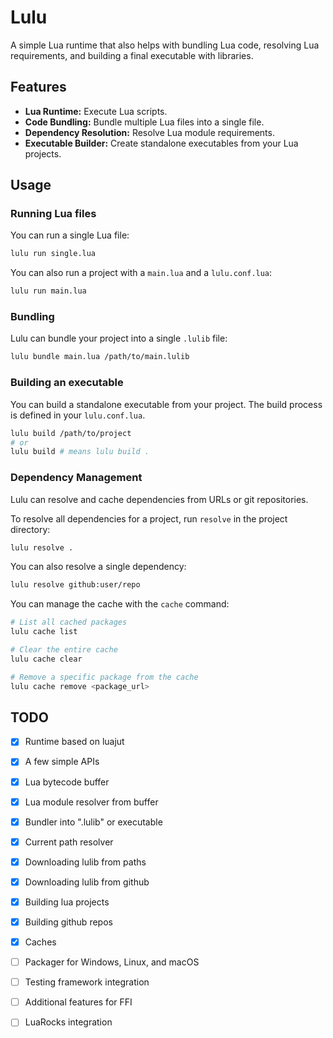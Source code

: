 # Lulu
A simple Lua runtime that also helps with bundling Lua code, resolving Lua requirements, and building a final executable with libraries.

## Features

*   **Lua Runtime:** Execute Lua scripts.
*   **Code Bundling:** Bundle multiple Lua files into a single file.
*   **Dependency Resolution:** Resolve Lua module requirements.
*   **Executable Builder:** Create standalone executables from your Lua projects.

## Usage
### Running Lua files

You can run a single Lua file:
```bash
lulu run single.lua
```

You can also run a project with a `main.lua` and a `lulu.conf.lua`:

```bash
lulu run main.lua
```

### Bundling
Lulu can bundle your project into a single `.lulib` file:
```bash
lulu bundle main.lua /path/to/main.lulib
```

### Building an executable
You can build a standalone executable from your project. The build process is defined in your `lulu.conf.lua`.

```bash
lulu build /path/to/project
# or
lulu build # means lulu build .
```

### Dependency Management
Lulu can resolve and cache dependencies from URLs or git repositories.

To resolve all dependencies for a project, run `resolve` in the project directory:

```bash
lulu resolve .
```

You can also resolve a single dependency:
```bash
lulu resolve github:user/repo
```

You can manage the cache with the `cache` command:
```bash
# List all cached packages
lulu cache list

# Clear the entire cache
lulu cache clear

# Remove a specific package from the cache
lulu cache remove <package_url>
```

## TODO

*   [x] Runtime based on luajut
*   [x] A few simple APIs
*   [x] Lua bytecode buffer
*   [x] Lua module resolver from buffer
*   [x] Bundler into ".lulib" or executable
*   [x] Current path resolver
*   [x] Downloading lulib from paths
*   [x] Downloading lulib from github
*   [x] Building lua projects
*   [x] Building github repos
*   [x] Caches
*   [ ] Packager for Windows, Linux, and macOS
*   [ ] Testing framework integration
*   [ ] Additional features for FFI
*   [ ] LuaRocks integration

